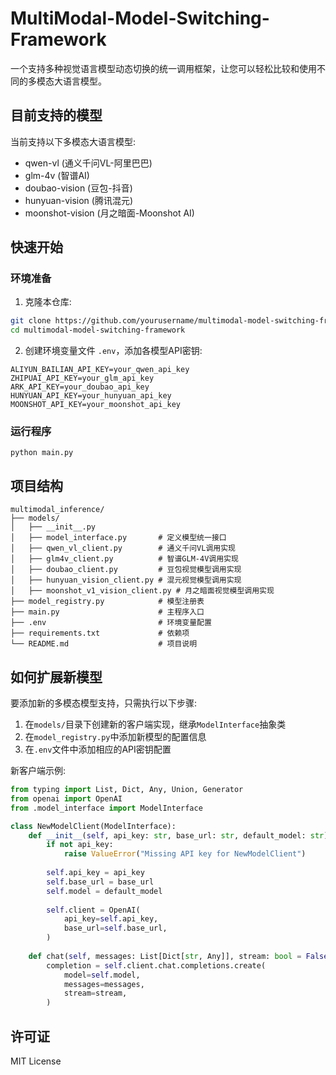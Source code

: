 # MultiModal-Model-Switching-Framework

一个支持多种视觉语言模型动态切换的统一调用框架，让您可以轻松比较和使用不同的多模态大语言模型。

## 目前支持的模型

当前支持以下多模态大语言模型:

- qwen-vl (通义千问VL-阿里巴巴)
- glm-4v (智谱AI)
- doubao-vision (豆包-抖音)
- hunyuan-vision (腾讯混元)
- moonshot-vision (月之暗面-Moonshot AI)

## 快速开始

### 环境准备

1. 克隆本仓库:
```bash
git clone https://github.com/yourusername/multimodal-model-switching-framework.git
cd multimodal-model-switching-framework
```
2. 创建环境变量文件 `.env`，添加各模型API密钥:
```
ALIYUN_BAILIAN_API_KEY=your_qwen_api_key
ZHIPUAI_API_KEY=your_glm_api_key
ARK_API_KEY=your_doubao_api_key
HUNYUAN_API_KEY=your_hunyuan_api_key
MOONSHOT_API_KEY=your_moonshot_api_key
```

### 运行程序
```
python main.py
```

## 项目结构
```
multimodal_inference/
├── models/
│   ├── __init__.py
│   ├── model_interface.py       # 定义模型统一接口
│   ├── qwen_vl_client.py        # 通义千问VL调用实现
│   ├── glm4v_client.py          # 智谱GLM-4V调用实现
│   ├── doubao_client.py         # 豆包视觉模型调用实现
│   ├── hunyuan_vision_client.py # 混元视觉模型调用实现
│   ├── moonshot_v1_vision_client.py # 月之暗面视觉模型调用实现
├── model_registry.py            # 模型注册表
├── main.py                      # 主程序入口
├── .env                         # 环境变量配置
├── requirements.txt             # 依赖项
└── README.md                    # 项目说明
```

## 如何扩展新模型

要添加新的多模态模型支持，只需执行以下步骤:

1. 在`models/`目录下创建新的客户端实现，继承`ModelInterface`抽象类
2. 在`model_registry.py`中添加新模型的配置信息
3. 在`.env`文件中添加相应的API密钥配置

新客户端示例:

```python
from typing import List, Dict, Any, Union, Generator
from openai import OpenAI
from .model_interface import ModelInterface

class NewModelClient(ModelInterface):
    def __init__(self, api_key: str, base_url: str, default_model: str):
        if not api_key:
            raise ValueError("Missing API key for NewModelClient")
        
        self.api_key = api_key
        self.base_url = base_url
        self.model = default_model
        
        self.client = OpenAI(
            api_key=self.api_key,
            base_url=self.base_url,
        )
    
    def chat(self, messages: List[Dict[str, Any]], stream: bool = False) -> Union[str, Generator[str, None, None]]:
        completion = self.client.chat.completions.create(
            model=self.model,
            messages=messages,
            stream=stream,
        )
```

## 许可证
MIT License